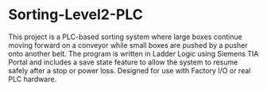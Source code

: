 # Sorting-Level2-PLC
This project is a PLC-based sorting system where large boxes continue moving forward on a conveyor while small boxes are pushed by a pusher onto another belt. The program is written in Ladder Logic using Siemens TIA Portal and includes a save state feature to allow the system to resume safely after a stop or power loss. Designed for use with Factory I/O or real PLC hardware.
